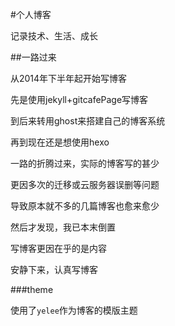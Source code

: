 #个人博客

  记录技术、生活、成长

##一路过来

  从2014年下半年起开始写博客

  先是使用jekyll+gitcafePage写博客

  到后来转用ghost来搭建自己的博客系统

  再到现在还是想使用hexo

  一路的折腾过来，实际的博客写的甚少

  更因多次的迁移或云服务器误删等问题
  
  导致原本就不多的几篇博客也愈来愈少
  
  然后才发现，我已本末倒置
  
  写博客更因在乎的是内容

  安静下来，认真写博客

###theme
 
  使用了`yelee`作为博客的模版主题

